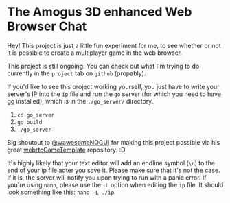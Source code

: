 # The Amogus 3D enhanced Web Browser Chat

Hey! This project is just a little fun experiment for me, to see whether or not it is possible to create a multiplayer game in the web browser.

This project is still ongoing. You can check out what I'm trying to do currently in the `project` tab on `github` (propably).

If you'd like to see this project working yourself, you just have to write your server's IP into the `ip` file and run the `go` server (for which you need to have [go](https://golang.org/) installed), which is in the `./go_server/` directory.

1. `cd go_server`
2. `go build`
3. `./go_server`

Big shoutout to [@wawesomeNOGUI](https://github.com/wawesomeNOGUI/) for making this project possible via his great [webrtcGameTemplate](https://github.com/wawesomeNOGUI/webrtcGameTemplate) repository. :D

It's highly likely that your text editor will add an endline symbol (`\n`) to the end of your ip file adter you save it. Please make sure that it's not the case. If it is, the server will notify you upon trying to run with a panic error.
If you're using `nano`, please use the `-L` option when editing the `ip` file. It should look something like this: `nano -L ./ip`.